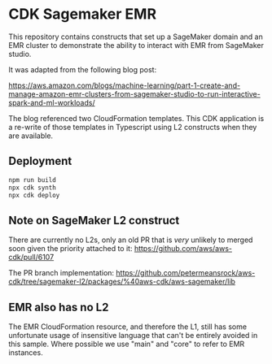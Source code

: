 # CDK Sagemaker EMR

This repository contains constructs that set up a SageMaker domain and an EMR cluster to demonstrate the ability to interact with EMR from SageMaker studio.

It was adapted from the following blog post:

https://aws.amazon.com/blogs/machine-learning/part-1-create-and-manage-amazon-emr-clusters-from-sagemaker-studio-to-run-interactive-spark-and-ml-workloads/

The blog referenced two CloudFormation templates. This CDK application is a re-write 
of those templates in Typescript using L2 constructs when they are available.

## Deployment

```sh
npm run build
npx cdk synth
npx cdk deploy
```

## Note on SageMaker L2 construct

There are currently no L2s, only an old PR that is *very* unlikely to merged soon given the priority attached to it: https://github.com/aws/aws-cdk/pull/6107

The PR branch implementation: https://github.com/petermeansrock/aws-cdk/tree/sagemaker-l2/packages/%40aws-cdk/aws-sagemaker/lib

## EMR also has no L2

The EMR CloudFormation resource, and therefore the L1, still has some unfortunate usage of
insensitive language that can't be entirely avoided in this sample. Where possible we use 
"main" and "core" to refer to EMR instances.






